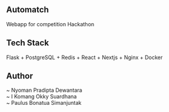 ## Automatch
Webapp for competition Hackathon
## Tech Stack
Flask + PostgreSQL + Redis + React + Nextjs + Nginx + Docker
## Author
~ Nyoman Pradipta Dewantara<br>
~ I Komang Okky Suardhana<br>
~ Paulus Bonatua Simanjuntak
